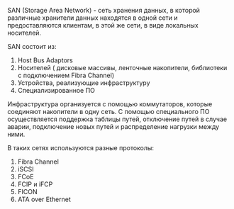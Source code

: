 SAN (Storage Area Network) - сеть хранения данных, в которой различные хранители данных находятся в одной сети и предоставляются клиентам, в этой же сети, в виде локальных носителей.  

SAN состоит из:
1. Host Bus Adaptors 
2. Носителей ( дисковые массивы, ленточные накопители, библиотеки с подключением Fibra Channel)
3. Устройства, реализующие инфраструктуру
4. Специализированное ПО

Инфраструктура организуется с помощью коммутаторов, которые соединяют накопители в одну сеть. С помощью специального ПО осуществляется поддержка таблицы путей, отключение путей в случае аварии, подключение новых путей и распределение нагрузки между ними.

В таких сетях используются разные протоколы:
1. Fibra Channel
2. iSCSI
3. FCoE
4. FCIP и iFCP
5. FICON
6. ATA over Ethernet

